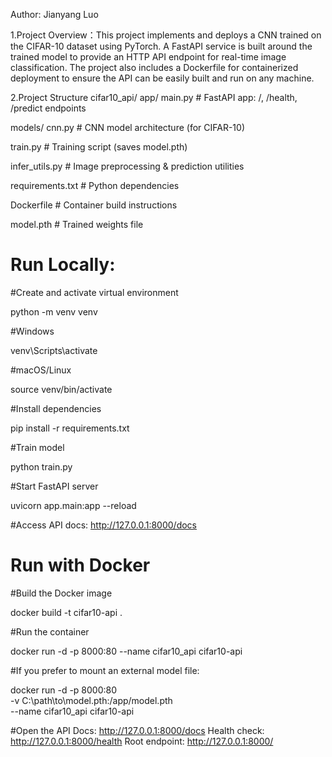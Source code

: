 Author: Jianyang Luo

1.Project Overview：This project implements and deploys a CNN trained on the CIFAR-10 dataset using PyTorch.
A FastAPI service is built around the trained model to provide an HTTP API endpoint for real-time image classification.
The project also includes a Dockerfile for containerized deployment to ensure the API can be easily built and run on any machine.

2.Project Structure
cifar10_api/
app/
 main.py             # FastAPI app: /, /health, /predict endpoints
 
models/
 cnn.py              # CNN model architecture (for CIFAR-10)
 
train.py               # Training script (saves model.pth)

infer_utils.py         # Image preprocessing & prediction utilities

requirements.txt       # Python dependencies

Dockerfile             # Container build instructions

model.pth              # Trained weights file

# Run Locally:
#Create and activate virtual environment

python -m venv venv

#Windows

venv\Scripts\activate

#macOS/Linux

source venv/bin/activate

#Install dependencies

pip install -r requirements.txt

#Train model 

python train.py

#Start FastAPI server

uvicorn app.main:app --reload

#Access API docs:
http://127.0.0.1:8000/docs

# Run with Docker 
#Build the Docker image

docker build -t cifar10-api .

#Run the container

docker run -d -p 8000:80 --name cifar10_api cifar10-api

#If you prefer to mount an external model file:

docker run -d -p 8000:80 \
  -v C:\path\to\model.pth:/app/model.pth \
  --name cifar10_api cifar10-api
  
#Open the API
Docs: http://127.0.0.1:8000/docs
Health check: http://127.0.0.1:8000/health
Root endpoint: http://127.0.0.1:8000/


